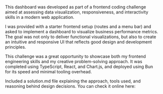 This dashboard was developed as part of a frontend coding challenge aimed at assessing data visualization, responsiveness, and interactivity skills in a modern web application.

I was provided with a starter frontend setup (routes and a menu bar) and asked to implement a dashboard to visualize business performance metrics. The goal was not only to deliver functional visualizations, but also to create an intuitive and responsive UI that reflects good design and development principles.

This challenge was a great opportunity to showcase both my frontend engineering skills and my creative problem-solving approach. It was completed using TypeScript, React, and Chart.js, and deployed using Bun for its speed and minimal tooling overhead.

Included a solution.md file explaining the approach, tools used, and reasoning behind design decisions.
You can check it online here: 
